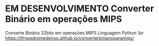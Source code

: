 # EM DESENVOLVIMENTO Converter Binário em operações MIPS
Converte Binário 32bits em operações MIPS
Linguagem Python \br
https://ifrnpedromedeiros.github.io/converterbinarioparamips/
